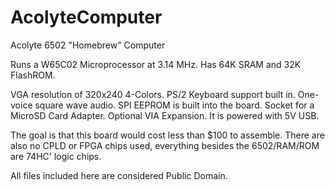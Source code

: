 # AcolyteComputer
Acolyte 6502 "Homebrew" Computer

Runs a W65C02 Microprocessor at 3.14 MHz.
Has 64K SRAM and 32K FlashROM.

VGA resolution of 320x240 4-Colors.
PS/2 Keyboard support built in.
One-voice square wave audio.
SPI EEPROM is built into the board.
Socket for a MicroSD Card Adapter.
Optional VIA Expansion.
It is powered with 5V USB.

The goal is that this board would cost less than $100 to assemble.
There are also no CPLD or FPGA chips used, everything besides the 6502/RAM/ROM are 74HC' logic chips.

All files included here are considered Public Domain.
